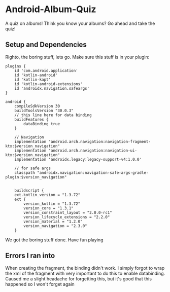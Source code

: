 # Android-Album-Quiz
A quiz on albums! Think you know your albums? Go ahead and take the quiz!

## Setup and Dependencies
Righto, the boring stuff, lets go. Make sure this stuff is in your plugin: 
```
plugins {
    id 'com.android.application'
    id 'kotlin-android'
    id 'kotlin-kapt'
    id 'kotlin-android-extensions'
    id 'androidx.navigation.safeargs'
}

android {
    compileSdkVersion 30
    buildToolsVersion "30.0.3"
    // this line here for data binding
    buildFeatures {
        dataBinding true
    }
    
    // Navigation
    implementation "android.arch.navigation:navigation-fragment-ktx:$version_navigation"
    implementation "android.arch.navigation:navigation-ui-ktx:$version_navigation"
    implementation 'androidx.legacy:legacy-support-v4:1.0.0'
    
    // for safe args
    classpath "androidx.navigation:navigation-safe-args-gradle-plugin:$version_navigation"
    
    
    buildscript {
    ext.kotlin_version = "1.3.72"
    ext {
        version_kotlin = "1.3.72"
        version_core = "1.3.1"
        version_constraint_layout = "2.0.0-rc1"
        version_lifecycle_extensions = "2.2.0"
        version_material = "1.2.0"
        version_navigation = "2.3.0"
    }
```

We got the boring stuff done. Have fun playing

## Errors I ran into
When creating the fragment, the binding didn't work. I simply forgot to wrap the xml of the fragment with <layout> very important to do this to enable databinding. Caused me
a slight headache for forgetting this, but it's good that this happened so I won't forget again
